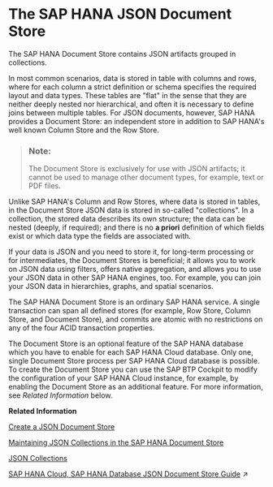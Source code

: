 <!-- loio3872240967ec4e4ea030524985dac73b -->

# The SAP HANA JSON Document Store

The SAP HANA Document Store contains JSON artifacts grouped in collections.



In most common scenarios, data is stored in table with columns and rows, where for each column a strict definition or schema specifies the required layout and data types. These tables are "flat" in the sense that they are neither deeply nested nor hierarchical, and often it is necessary to define joins between multiple tables. For JSON documents, however, SAP HANA provides a Document Store: an independent store in addition to SAP HANA's well known Column Store and the Row Store.

> ### Note:  
> The Document Store is exclusively for use with JSON artifacts; it cannot be used to manage other document types, for example, text or PDF files.

Unlike SAP HANA's Column and Row Stores, where data is stored in tables, in the Document Store JSON data is stored in so-called "collections". In a collection, the stored data describes its own structure; the data can be nested \(deeply, if required\); and there is no **a priori** definition of which fields exist or which data type the fields are associated with.

If your data is JSON and you need to store it, for long-term processing or for intermediates, the Document Stores is beneficial; it allows you to work on JSON data using filters, offers native aggregation, and allows you to use your JSON data in other SAP HANA engines, too. For example, you can join your JSON data in hierarchies, graphs, and spatial scenarios.

The SAP HANA Document Store is an ordinary SAP HANA service. A single transaction can span all defined stores \(for example, Row Store, Column Store, and Document Store\), and commits are atomic with no restrictions on any of the four ACID transaction properties.

The Document Store is an optional feature of the SAP HANA database which you have to enable for each SAP HANA Cloud database. Only one, single Document Store process per SAP HANA Cloud database is possible. To create the Document Store you can use the SAP BTP Cockpit to modify the configuration of your SAP HANA Cloud instance, for example, by enabling the Document Store as an additional feature. For more information, see *Related Information* below.

**Related Information**  


[Create a JSON Document Store](create-a-json-document-store-519fdcd.md "Set up a store in SAP HANA for your JSON documents.")

[Maintaining JSON Collections in the SAP HANA Document Store](maintaining-json-collections-in-the-sap-hana-document-store-a8f6f34.md "The SAP HANA Document Store (DocStore) is used to store collections which contain one or more JSON artifacts (documents).")

[JSON Collections](json-collections-66a8d33.md "JSON documents are grouped together as “collections ” that are stored in the SAP HANA Documentation Store (DocStore).")

[SAP HANA Cloud, SAP HANA Database JSON Document Store Guide](https://help.sap.com/viewer/f2d68919a1ad437fac08cc7d1584ff56/2022_3_QRC/en-US/dca379e9c94940e998d9d4b5c656d1bd.html "This guide explains the SAP HANA JSON Document Store.") :arrow_upper_right:

